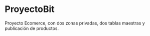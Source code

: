 # ProyectoBit
Proyecto Ecomerce, con dos zonas privadas, dos tablas maestras y publicación de productos.
